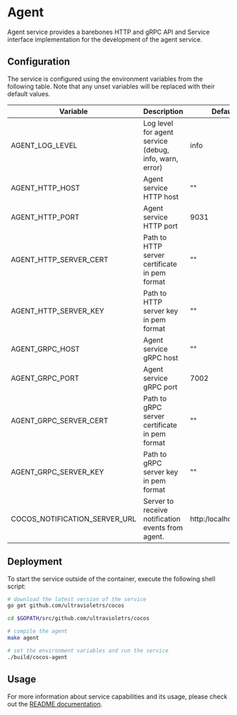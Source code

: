 # Agent

Agent service provides a barebones HTTP and gRPC API and Service interface implementation for the development of the agent service.

## Configuration

The service is configured using the environment variables from the following table. Note that any unset variables will be replaced with their default values.

| Variable                 | Description                                            | Default                        |
| ------------------------ | ------------------------------------------------------ | ------------------------------ |
| AGENT_LOG_LEVEL          | Log level for agent service (debug, info, warn, error) | info                           |
| AGENT_HTTP_HOST          | Agent service HTTP host                                | ""                             |
| AGENT_HTTP_PORT          | Agent service HTTP port                                | 9031                           |
| AGENT_HTTP_SERVER_CERT   | Path to HTTP server certificate in pem format          | ""                             |
| AGENT_HTTP_SERVER_KEY    | Path to HTTP server key in pem format                  | ""                             |
| AGENT_GRPC_HOST          | Agent service gRPC host                                | ""                             |
| AGENT_GRPC_PORT          | Agent service gRPC port                                | 7002                           |
| AGENT_GRPC_SERVER_CERT   | Path to gRPC server certificate in pem format          | ""                             |
| AGENT_GRPC_SERVER_KEY    | Path to gRPC server key in pem format                  | ""                             |
| COCOS_NOTIFICATION_SERVER_URL | Server to receive notification events from agent.      | http:/localhost:9000           |


## Deployment

To start the service outside of the container, execute the following shell script:

```bash
# download the latest version of the service
go get github.com/ultravioletrs/cocos

cd $GOPATH/src/github.com/ultravioletrs/cocos

# compile the agent
make agent

# set the environment variables and run the service
./build/cocos-agent
```

## Usage

For more information about service capabilities and its usage, please check out the [README documentation](../README.md).
